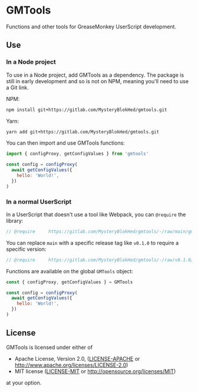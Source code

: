 # GMTools

Functions and other tools for GreaseMonkey UserScript development.

## Use

### In a Node project

To use in a Node project, add GMTools as a dependency.
The package is still in early development and so is not on NPM,
meaning you'll need to use a Git link.

NPM:

```sh
npm install git+https://gitlab.com/MysteryBlokHed/gmtools.git
```

Yarn:

```sh
yarn add git+https://gitlab.com/MysteryBlokHed/gmtools.git
```

You can then import and use GMTools functions:

```javascript
import { configProxy, getConfigValues } from 'gmtools'

const config = configProxy(
  await getConfigValues({
    hello: 'World!',
  })
)
```

### In a normal UserScript

In a UserScript that doesn't use a tool like Webpack, you can `@require` the library:

```javascript
// @require     https://gitlab.com/MysteryBlokHed/gmtools/-/raw/main/gmtools.user.js
```

You can replace `main` with a specific release tag like `v0.1.0` to require a specific version:

```javascript
// @require     https://gitlab.com/MysteryBlokHed/gmtools/-/raw/v0.1.0/gmtools.user.js
```

Functions are available on the global `GMTools` object:

```javascript
const { configProxy, getConfigValues } = GMTools

const config = configProxy(
  await getConfigValues({
    hello: 'World!',
  })
)
```

## License

GMTools is licensed under either of

- Apache License, Version 2.0, ([LICENSE-APACHE](LICENSE-APACHE) or
  <http://www.apache.org/licenses/LICENSE-2.0>)
- MIT license ([LICENSE-MIT](LICENSE-MIT) or
  <http://opensource.org/licenses/MIT>)

at your option.
